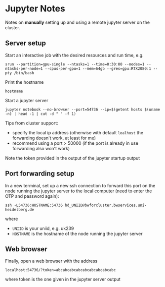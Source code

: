 # Jupyter Notes

Notes on **manually** setting up and using a remote jupyter server on the cluster.

## Server setup

Start an interactive job with the desired resources and run time, e.g.

```
srun --partition=gpu-single --ntasks=1 --time=0:30:00 --nodes=1 --ntasks-per-node=1 --cpus-per-gpu=1 --mem=64gb --gres=gpu:RTX2080:1 --pty /bin/bash
```

Print the hostname

```
hostname
```

Start a jupyter server

```
jupyter notebook --no-browser --port=54736 --ip=$(getent hosts $(uname -n) | head -1 | cut -d " " -f 1)
```

Tips from cluster support:

- specify the local ip address (otherwise with default `loalhost` the forwarding doesn't work, at least for me)
- recommend using a port > 50000 (if the port is already in use forwarding also won't work)

Note the token provided in the output of the jupyter startup output

## Port forwarding setup

In a new terminal, set up a new ssh connection to forward this port on the node running the jupyter server to the local computer
(need to enter the OTP and password again):

```
ssh -L54736:HOSTNAME:54736 hd_UNIID@bwforcluster.bwservices.uni-heidelberg.de
```

where

- `UNIID` is your uniid, e.g. uk239
- `HOSTNAME` is the hostname of the node running the jupyter server

## Web browser

Finally, open a web browser with the address

```
localhost:54736/?token=abcabcabcabcabcabcabcabcabc

```

where token is the one given in the jupyter server output
